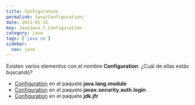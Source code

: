 ```yaml
---
title: Configuration
permalink: Java/Configuration/
date: 2021-01-11
key: JavaJava.C.Configuration
category: java
tags: ['java se']
sidebar: 
  nav: java
---
```


Existen varios elementos con el nombre **Configuration**. ¿Cuál de ellas estás buscando?
<ul>
<li><a href="/Java/Configuration-java-lang-module/">Configuration</a> en el paquete <strong>java.lang.module</strong></li>
<li><a href="/Java/Configuration-javax-security-auth-login/">Configuration</a> en el paquete <strong>javax.security.auth.login</strong></li>
<li><a href="/Java/Configuration-jdk-jfr/">Configuration</a> en el paquete <strong>jdk.jfr</strong></li>
<ul>

